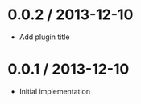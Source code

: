 
0.0.2 / 2013-12-10
==================

  * Add plugin title

0.0.1 / 2013-12-10
==================

  * Initial implementation
